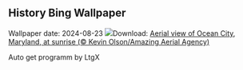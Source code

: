 ## History Bing Wallpaper
Wallpaper date: 2024-08-23
![](https://www.bing.com/th?id=OHR.OceanCityMD_EN-CA2591363593_UHD.jpg&w=1000)Download: [Aerial view of Ocean City, Maryland, at sunrise (© Kevin Olson/Amazing Aerial Agency)](https://www.bing.com/th?id=OHR.OceanCityMD_EN-CA2591363593_UHD.jpg)

Auto get programm by LtgX
